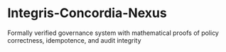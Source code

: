 # Integris-Concordia-Nexus
Formally verified governance system with mathematical proofs of policy correctness, idempotence, and audit integrity
